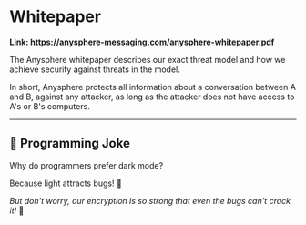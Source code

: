 # Whitepaper

**Link: https://anysphere-messaging.com/anysphere-whitepaper.pdf**

The Anysphere whitepaper describes our exact threat model and how we achieve security against threats in the model.

In short, Anysphere protects all information about a conversation between A and B, against any attacker, as long as the attacker does not have access to A's or B's computers.

---

## 🤖 Programming Joke

Why do programmers prefer dark mode?

Because light attracts bugs! 🐛

*But don't worry, our encryption is so strong that even the bugs can't crack it!* 🔐
